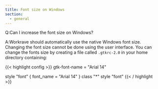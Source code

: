 ```yaml
---
title: Font size on Windows
section:
  - general
---
```

Q:Can I increase the font size on Windows?

A:Workrave should automatically use the native Windows font size. Changing the
font size cannot be done using the user interface. You can change the fonts size
by creating a file called `.gtkrc-2.0` in your home directory containing:


{{< highlight config >}}
gtk-font-name = "Arial 14"

style "font"
{
  font_name = "Arial 14"
}
class "*" style "font"
{{< / highlight >}}
